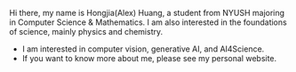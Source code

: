 Hi there, my name is Hongjia(Alex) Huang, a student from NYUSH majoring in Computer Science & Mathematics. I am also interested in the foundations of science, mainly physics and chemistry.
- I am interested in computer vision, generative AI, and AI4Science.
- If you want to know more about me, please see my personal website.
<!---
- 👋 Hi, I’m @scaliaven
- 👀 I’m interested in ...
- 🌱 I’m currently learning ...
- 💞️ I’m looking to collaborate on ...
- 📫 How to reach me ...
- 😄 Pronouns: ...
- ⚡ Fun fact: ...

scaliaven/scaliaven is a ✨ special ✨ repository because its `README.md` (this file) appears on your GitHub profile.
You can click the Preview link to take a look at your changes.
--->
